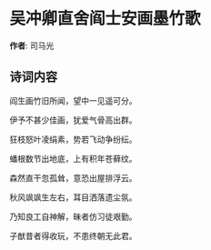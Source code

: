 # 吴冲卿直舍阎士安画墨竹歌

**作者**: 司马光

## 诗词内容

阎生画竹旧所闻，望中一见遥可分。

伊予不甚少佳画，犹爱气骨高出群。

狂枝怒叶凌绢素，势若飞动争纷纭。

蟠根数节出地底，上有积年苍藓纹。

森然直干忽孤耸，意恐出屋排浮云。

秋风飒飒生左右，耳目洒落遗尘氛。

乃知良工自神解，昧者仿习徒艰勤。

子猷昔者得收玩，不患终朝无此君。

